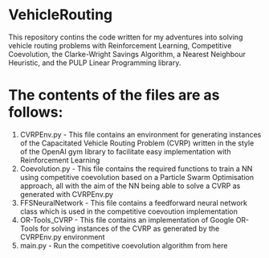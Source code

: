 # VehicleRouting
This repository contins the code written for my adventures into solving vehicle routing problems with Reinforcement Learning, Competitive Coevolution, the Clarke-Wright Savings Algorithm, a Nearest Neighbour Heuristic, and the PULP Linear Programming library.

# The contents of the files are as follows:
1. CVRPEnv.py - This file contains an environment for generating instances of the Capacitated Vehicle Routing Problem (CVRP) written in the style of the OpenAI gym library to facilitate easy implementation with Reinforcement Learning
2. Coevolution.py - This file contains the required functions to train a NN using competitive coevolution based on a Particle Swarm Optimisation approach, all with the aim of the NN being able to solve a CVRP as generated with CVRPEnv.py
3. FFSNeuralNetwork - This file contains a feedforward neural network class which is used in the competitive coevoution implementation
4. OR-Tools_CVRP - This file contains an implementation of Google OR-Tools for solving instances of the CVRP as generated by the CVRPEnv.py environment
5. main.py - Run the competitive coevolution algorithm from here
